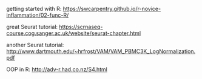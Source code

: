 getting started with R: https://swcarpentry.github.io/r-novice-inflammation/02-func-R/

great Seurat tutorial: https://scrnaseq-course.cog.sanger.ac.uk/website/seurat-chapter.html

another Seurat tutorial: http://www.dartmouth.edu/~hrfrost/VAM/VAM_PBMC3K_LogNormalization.pdf

OOP in R: http://adv-r.had.co.nz/S4.html



